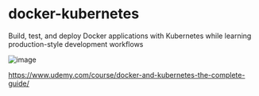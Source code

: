 # docker-kubernetes

Build, test, and deploy Docker applications with Kubernetes while learning production-style development workflows


![image](https://github.com/kkousounnis/docker-kubernetes/assets/39504405/c5a42020-a309-4ae8-9105-5d51e7278783)

https://www.udemy.com/course/docker-and-kubernetes-the-complete-guide/
